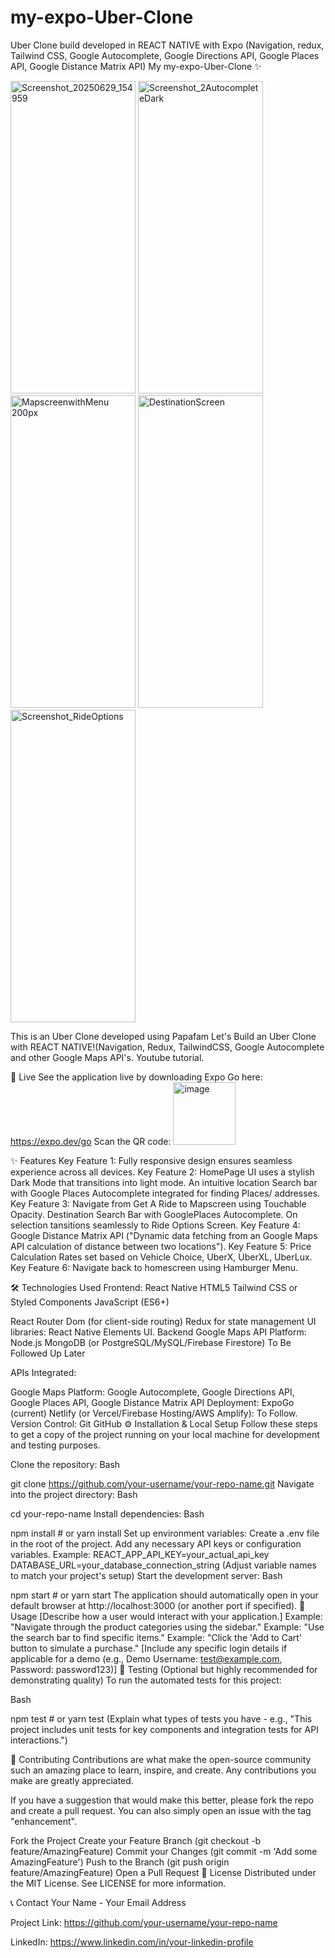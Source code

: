 # my-expo-Uber-Clone
Uber Clone build developed in REACT NATIVE with Expo (Navigation, redux, Tailwind CSS, Google Autocomplete, Google Directions API, Google Places API, Google Distance Matrix API)
My my-expo-Uber-Clone ✨


<img width="200" height="500" alt="Screenshot_20250629_154959" src="https://github.com/user-attachments/assets/a9db0578-f663-40c9-a779-4ecdcedb9fa1" />

<img width="200" height="500"  alt="Screenshot_2AutocompleteDark" src="https://github.com/user-attachments/assets/3aec69c2-87af-4c9c-b337-b1b5c746605c" />

<img width="200" height="500" alt="MapscreenwithMenu 200px" src="https://github.com/user-attachments/assets/4c840fcb-2447-4fae-92d2-05355ec25d45" />

<img width="200" height="500" alt="DestinationScreen" src="https://github.com/user-attachments/assets/40081ab1-cd63-43eb-9572-1b780f7056b1" />

<img width="200" height="500" alt="Screenshot_RideOptions" src="https://github.com/user-attachments/assets/d7fd7118-6983-4903-b4f4-8ec8e4c54fa9" />











This is an Uber Clone developed using Papafam Let's Build an Uber Clone with REACT NATIVE!(Navigation, Redux, TailwindCSS, Google Autocomplete and other Google Maps API's. Youtube tutorial. 

🚀 Live 
See the application live by downloading Expo Go here: https://expo.dev/go
Scan the QR code:
<img width="100" height="100" alt="image" src="https://github.com/user-attachments/assets/238ac0c5-c88d-41f8-8f6f-941d505b69a1" />

✨ Features
Key Feature 1: Fully responsive design ensures seamless experience across all devices. 
Key Feature 2: HomePage UI uses a stylish Dark Mode that transitions into light mode. An intuitive location Search bar with Google Places Autocomplete integrated for finding Places/ addresses.
Key Feature 3: Navigate from Get A Ride to Mapscreen using Touchable Opacity. Destination Search Bar with GooglePlaces Autocomplete. On selection tansitions seamlessly to Ride Options Screen.
Key Feature 4: Google Distance Matrix API ("Dynamic data fetching from an Google Maps API calculation of distance between two locations").
Key Feature 5: Price Calculation Rates set based on Vehicle Choice, UberX, UberXL, UberLux.
Key Feature 6: Navigate back to homescreen using Hamburger Menu.

🛠️ Technologies Used
Frontend:
React Native
HTML5
Tailwind CSS or Styled Components
JavaScript (ES6+)

React Router Dom (for client-side routing)
Redux for state management
UI libraries: React Native Elements UI.
Backend Google Maps API Platform:
Node.js 
MongoDB (or PostgreSQL/MySQL/Firebase Firestore) To Be Followed Up Later

APIs Integrated:

Google Maps Platform:
Google Autocomplete, Google Directions API, Google Places API, Google Distance Matrix API
Deployment:
ExpoGo (current)
Netlify (or Vercel/Firebase Hosting/AWS Amplify): To Follow.
Version Control:
Git
GitHub
⚙️ Installation & Local Setup
Follow these steps to get a copy of the project running on your local machine for development and testing purposes.

Clone the repository:
Bash

git clone https://github.com/your-username/your-repo-name.git
Navigate into the project directory:
Bash

cd your-repo-name
Install dependencies:
Bash

npm install  # or yarn install
Set up environment variables:
Create a .env file in the root of the project.
Add any necessary API keys or configuration variables. Example:
REACT_APP_API_KEY=your_actual_api_key
DATABASE_URL=your_database_connection_string
(Adjust variable names to match your project's setup)
Start the development server:
Bash

npm start  # or yarn start
The application should automatically open in your default browser at http://localhost:3000 (or another port if specified).
🚀 Usage
[Describe how a user would interact with your application.]
Example: "Navigate through the product categories using the sidebar."
Example: "Use the search bar to find specific items."
Example: "Click the 'Add to Cart' button to simulate a purchase."
[Include any specific login details if applicable for a demo (e.g., Demo Username: test@example.com, Password: password123)]
🧪 Testing (Optional but highly recommended for demonstrating quality)
To run the automated tests for this project:

Bash

npm test # or yarn test
(Explain what types of tests you have - e.g., "This project includes unit tests for key components and integration tests for API interactions.")

🤝 Contributing
Contributions are what make the open-source community such an amazing place to learn, inspire, and create. Any contributions you make are greatly appreciated.

If you have a suggestion that would make this better, please fork the repo and create a pull request. You can also simply open an issue with the tag "enhancement".

Fork the Project
Create your Feature Branch (git checkout -b feature/AmazingFeature)
Commit your Changes (git commit -m 'Add some AmazingFeature')
Push to the Branch (git push origin feature/AmazingFeature)
Open a Pull Request
📄 License
Distributed under the MIT License. See LICENSE for more information.

📞 Contact
Your Name - Your Email Address

Project Link: https://github.com/your-username/your-repo-name

LinkedIn: https://www.linkedin.com/in/your-linkedin-profile


